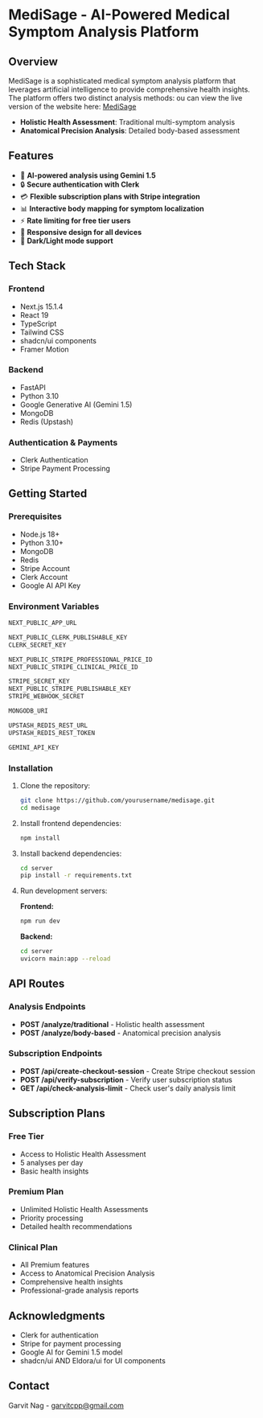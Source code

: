 # MediSage - AI-Powered Medical Symptom Analysis Platform

## Overview

MediSage is a sophisticated medical symptom analysis platform that leverages artificial intelligence to provide comprehensive health insights. The platform offers two distinct analysis methods:
ou can view the live version of the website here: [MediSage](https://medi-sage.vercel.app)

- **Holistic Health Assessment**: Traditional multi-symptom analysis
- **Anatomical Precision Analysis**: Detailed body-based assessment

## Features

- 🤖 **AI-powered analysis using Gemini 1.5**
- 🔒 **Secure authentication with Clerk**
- 💳 **Flexible subscription plans with Stripe integration**
- 📊 **Interactive body mapping for symptom localization**
- ⚡ **Rate limiting for free tier users**
- 📱 **Responsive design for all devices**
- 🌙 **Dark/Light mode support**

## Tech Stack

### Frontend
- Next.js 15.1.4
- React 19
- TypeScript
- Tailwind CSS
- shadcn/ui components
- Framer Motion

### Backend
- FastAPI
- Python 3.10
- Google Generative AI (Gemini 1.5)
- MongoDB
- Redis (Upstash)

### Authentication & Payments
- Clerk Authentication
- Stripe Payment Processing


## Getting Started

### Prerequisites

- Node.js 18+
- Python 3.10+
- MongoDB
- Redis
- Stripe Account
- Clerk Account
- Google AI API Key

### Environment Variables
```bash
NEXT_PUBLIC_APP_URL

NEXT_PUBLIC_CLERK_PUBLISHABLE_KEY
CLERK_SECRET_KEY

NEXT_PUBLIC_STRIPE_PROFESSIONAL_PRICE_ID
NEXT_PUBLIC_STRIPE_CLINICAL_PRICE_ID

STRIPE_SECRET_KEY
NEXT_PUBLIC_STRIPE_PUBLISHABLE_KEY
STRIPE_WEBHOOK_SECRET

MONGODB_URI

UPSTASH_REDIS_REST_URL
UPSTASH_REDIS_REST_TOKEN

GEMINI_API_KEY
```

### Installation

1. Clone the repository:

    ```bash
    git clone https://github.com/yourusername/medisage.git
    cd medisage
    ```

2. Install frontend dependencies:

    ```bash
    npm install
    ```

3. Install backend dependencies:

    ```bash
    cd server
    pip install -r requirements.txt
    ```

4. Run development servers:

    **Frontend:**

    ```bash
    npm run dev
    ```

    **Backend:**

    ```bash
    cd server
    uvicorn main:app --reload
    ```

## API Routes

### Analysis Endpoints
- **POST /analyze/traditional** - Holistic health assessment
- **POST /analyze/body-based** - Anatomical precision analysis

### Subscription Endpoints
- **POST /api/create-checkout-session** - Create Stripe checkout session
- **POST /api/verify-subscription** - Verify user subscription status
- **GET /api/check-analysis-limit** - Check user's daily analysis limit

## Subscription Plans

### Free Tier
- Access to Holistic Health Assessment
- 5 analyses per day
- Basic health insights

### Premium Plan
- Unlimited Holistic Health Assessments
- Priority processing
- Detailed health recommendations

### Clinical Plan
- All Premium features
- Access to Anatomical Precision Analysis
- Comprehensive health insights
- Professional-grade analysis reports

## Acknowledgments

- Clerk for authentication
- Stripe for payment processing
- Google AI for Gemini 1.5 model
- shadcn/ui AND Eldora/ui for UI components

## Contact

Garvit Nag - garvitcpp@gmail.com



